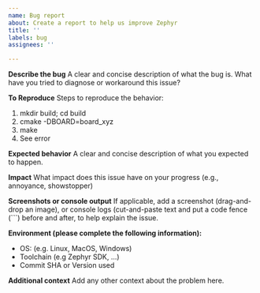 ```yaml
---
name: Bug report
about: Create a report to help us improve Zephyr
title: ''
labels: bug
assignees: ''

---
```


**Describe the bug**
A clear and concise description of what the bug is.
What have you tried to diagnose or workaround this issue?

**To Reproduce**
Steps to reproduce the behavior:
1. mkdir build; cd build
2. cmake -DBOARD=board\_xyz
3. make
4. See error

**Expected behavior**
A clear and concise description of what you expected to happen.

**Impact**
What impact does this issue have on your progress (e.g., annoyance, showstopper)

**Screenshots or console output**
If applicable, add a screenshot (drag-and-drop an image), or console logs
(cut-and-paste text and put a code fence (\`\`\`) before and after, to help
explain the issue.

**Environment (please complete the following information):**
 - OS: (e.g. Linux, MacOS, Windows)
 - Toolchain (e.g Zephyr SDK, ...)
 - Commit SHA or Version used


**Additional context**
Add any other context about the problem here.
